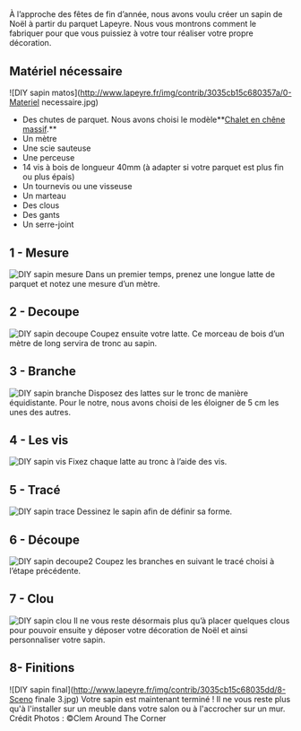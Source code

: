 ##
À l’approche des fêtes de fin d’année, nous avons voulu créer un sapin de Noël à partir du parquet Lapeyre. Nous vous montrons comment le fabriquer pour que vous puissiez à votre tour réaliser votre propre décoration.
## Matériel nécessaire
![DIY sapin matos](http://www.lapeyre.fr/img/contrib/3035cb15c680357a/0-Materiel necessaire.jpg)
- Des chutes de parquet. Nous avons choisi le modèle**[Chalet en chêne massif](http://www.lapeyre.fr/parquet-massif-chalet-chene-nature-brut-FPC0250950).**
- Un mètre
- Une scie sauteuse
- Une perceuse
- 14 vis à bois de longueur 40mm (à adapter si votre parquet est plus fin ou plus épais)
- Un tournevis ou une visseuse
- Un marteau
- Des clous
- Des gants
- Un serre-joint
## 1 - Mesure
![DIY sapin mesure](http://www.lapeyre.fr/img/contrib/3035cb15c6803589/1-mesure.jpg)
Dans un premier temps, prenez une longue latte de parquet et notez une mesure d’un mètre.
## 2 - Decoupe
![DIY sapin decoupe](http://www.lapeyre.fr/img/contrib/3035cb15c6803595/2-decoupe.jpg)
Coupez ensuite votre latte. Ce morceau de bois d’un mètre de long servira de tronc au sapin.
## 3 - Branche
![DIY sapin branche](http://www.lapeyre.fr/img/contrib/3035cb15c68035a1/3-branche.jpg)
Disposez des lattes sur le tronc de manière équidistante. Pour le notre, nous avons choisi de les éloigner de 5 cm les unes des autres.
## 4 - Les vis
![DIY sapin vis](http://www.lapeyre.fr/img/contrib/3035cb15c68035ad/4-Vis.jpg)
Fixez chaque latte au tronc à l’aide des vis.
## 5 - Tracé
![DIY sapin trace](http://www.lapeyre.fr/img/contrib/3035cb15c68035b9/5-trace.JPG)
Dessinez le sapin afin de définir sa forme.
## 6 - Découpe
![DIY sapin decoupe2](http://www.lapeyre.fr/img/contrib/3035cb15c68035c5/6-Decoupe.JPG)
Coupez les branches en suivant le tracé choisi à l’étape précédente.
## 7 - Clou
![DIY sapin clou](http://www.lapeyre.fr/img/contrib/3035cb15c68035d1/7-Clou.JPG)
Il ne vous reste désormais plus qu’à placer quelques clous pour pouvoir ensuite y déposer votre décoration de Noël et ainsi personnaliser votre sapin.
## 8- Finitions
![DIY sapin final](http://www.lapeyre.fr/img/contrib/3035cb15c68035dd/8-Sceno finale 3.jpg)
Votre sapin est maintenant terminé ! Il ne vous reste plus qu'à l'installer sur un meuble dans votre salon ou à l'accrocher sur un mur.
Crédit Photos : ©Clem Around The Corner